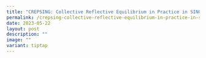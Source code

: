 ```yaml
---
title: "CREPSING: Collective Reflective Equilibrium in Practice in SINGapore"
permalink: /crepsing-collective-reflective-equilibrium-in-practice-in-singapore/
date: 2023-05-22
layout: post
description: ""
image: ""
variant: tiptap
---
```

